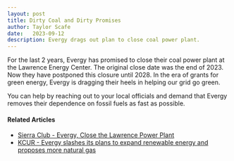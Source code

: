 ```yaml
---
layout: post
title: Dirty Coal and Dirty Promises
author: Taylor Scafe
date:   2023-09-12
description: Evergy drags out plan to close coal power plant.
---
```


For the last 2 years, Evergy has promised to close their coal power plant at the Lawrence Energy Center. The original close date was the end of 2023. Now they have postponed this closure until 2028. In the era of grants for green energy, Evergy is dragging their heels in helping our grid go green.

You can help by reaching out to your local officials and demand that Evergy removes their dependence on fossil fuels as fast as possible.

#### Related Articles

- [Sierra Club - Evergy, Close the Lawrence Power Plant](https://www.sierraclub.org/kansas/blog/2023/04/evergy-close-lawrence-power-plant)
- [KCUR - Evergy slashes its plans to expand renewable energy and proposes more natural gas](https://www.kcur.org/news/2023-06-16/evergy-slashes-its-plans-to-expand-renewable-energy-and-proposes-more-natural-gas)
